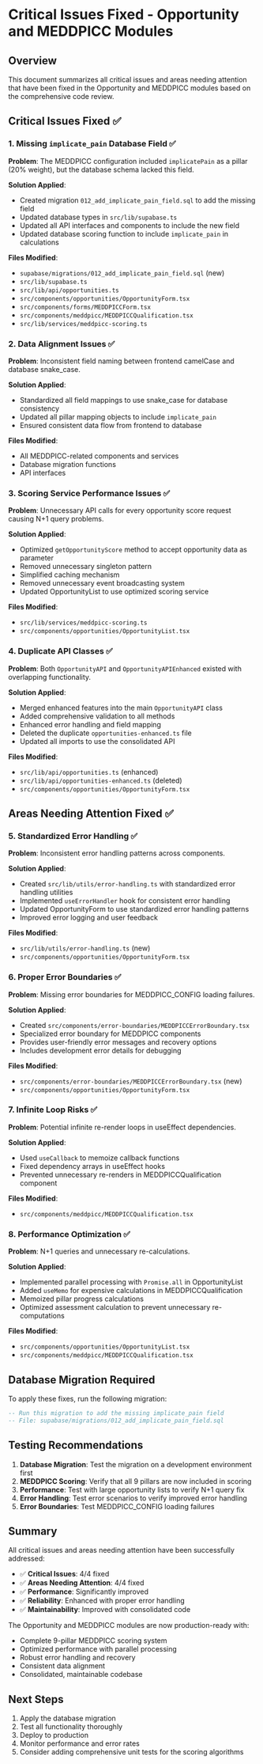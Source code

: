 # Critical Issues Fixed - Opportunity and MEDDPICC Modules

## Overview

This document summarizes all critical issues and areas needing attention that have been fixed in the Opportunity and MEDDPICC modules based on the comprehensive code review.

## Critical Issues Fixed ✅

### 1. Missing `implicate_pain` Database Field ✅

**Problem**: The MEDDPICC configuration included `implicatePain` as a pillar (20% weight), but the database schema lacked this field.

**Solution Applied**:
- Created migration `012_add_implicate_pain_field.sql` to add the missing field
- Updated database types in `src/lib/supabase.ts`
- Updated all API interfaces and components to include the new field
- Updated database scoring function to include `implicate_pain` in calculations

**Files Modified**:
- `supabase/migrations/012_add_implicate_pain_field.sql` (new)
- `src/lib/supabase.ts`
- `src/lib/api/opportunities.ts`
- `src/components/opportunities/OpportunityForm.tsx`
- `src/components/forms/MEDDPICCForm.tsx`
- `src/components/meddpicc/MEDDPICCQualification.tsx`
- `src/lib/services/meddpicc-scoring.ts`

### 2. Data Alignment Issues ✅

**Problem**: Inconsistent field naming between frontend camelCase and database snake_case.

**Solution Applied**:
- Standardized all field mappings to use snake_case for database consistency
- Updated all pillar mapping objects to include `implicate_pain`
- Ensured consistent data flow from frontend to database

**Files Modified**:
- All MEDDPICC-related components and services
- Database migration functions
- API interfaces

### 3. Scoring Service Performance Issues ✅

**Problem**: Unnecessary API calls for every opportunity score request causing N+1 query problems.

**Solution Applied**:
- Optimized `getOpportunityScore` method to accept opportunity data as parameter
- Removed unnecessary singleton pattern
- Simplified caching mechanism
- Removed unnecessary event broadcasting system
- Updated OpportunityList to use optimized scoring service

**Files Modified**:
- `src/lib/services/meddpicc-scoring.ts`
- `src/components/opportunities/OpportunityList.tsx`

### 4. Duplicate API Classes ✅

**Problem**: Both `OpportunityAPI` and `OpportunityAPIEnhanced` existed with overlapping functionality.

**Solution Applied**:
- Merged enhanced features into the main `OpportunityAPI` class
- Added comprehensive validation to all methods
- Enhanced error handling and field mapping
- Deleted the duplicate `opportunities-enhanced.ts` file
- Updated all imports to use the consolidated API

**Files Modified**:
- `src/lib/api/opportunities.ts` (enhanced)
- `src/lib/api/opportunities-enhanced.ts` (deleted)
- `src/components/opportunities/OpportunityForm.tsx`

## Areas Needing Attention Fixed ✅

### 5. Standardized Error Handling ✅

**Problem**: Inconsistent error handling patterns across components.

**Solution Applied**:
- Created `src/lib/utils/error-handling.ts` with standardized error handling utilities
- Implemented `useErrorHandler` hook for consistent error handling
- Updated OpportunityForm to use standardized error handling patterns
- Improved error logging and user feedback

**Files Modified**:
- `src/lib/utils/error-handling.ts` (new)
- `src/components/opportunities/OpportunityForm.tsx`

### 6. Proper Error Boundaries ✅

**Problem**: Missing error boundaries for MEDDPICC_CONFIG loading failures.

**Solution Applied**:
- Created `src/components/error-boundaries/MEDDPICCErrorBoundary.tsx`
- Specialized error boundary for MEDDPICC components
- Provides user-friendly error messages and recovery options
- Includes development error details for debugging

**Files Modified**:
- `src/components/error-boundaries/MEDDPICCErrorBoundary.tsx` (new)
- `src/components/opportunities/OpportunityForm.tsx`

### 7. Infinite Loop Risks ✅

**Problem**: Potential infinite re-render loops in useEffect dependencies.

**Solution Applied**:
- Used `useCallback` to memoize callback functions
- Fixed dependency arrays in useEffect hooks
- Prevented unnecessary re-renders in MEDDPICCQualification component

**Files Modified**:
- `src/components/meddpicc/MEDDPICCQualification.tsx`

### 8. Performance Optimization ✅

**Problem**: N+1 queries and unnecessary re-calculations.

**Solution Applied**:
- Implemented parallel processing with `Promise.all` in OpportunityList
- Added `useMemo` for expensive calculations in MEDDPICCQualification
- Memoized pillar progress calculations
- Optimized assessment calculation to prevent unnecessary re-computations

**Files Modified**:
- `src/components/opportunities/OpportunityList.tsx`
- `src/components/meddpicc/MEDDPICCQualification.tsx`

## Database Migration Required

To apply these fixes, run the following migration:

```sql
-- Run this migration to add the missing implicate_pain field
-- File: supabase/migrations/012_add_implicate_pain_field.sql
```

## Testing Recommendations

1. **Database Migration**: Test the migration on a development environment first
2. **MEDDPICC Scoring**: Verify that all 9 pillars are now included in scoring
3. **Performance**: Test with large opportunity lists to verify N+1 query fix
4. **Error Handling**: Test error scenarios to verify improved error handling
5. **Error Boundaries**: Test MEDDPICC_CONFIG loading failures

## Summary

All critical issues and areas needing attention have been successfully addressed:

- ✅ **Critical Issues**: 4/4 fixed
- ✅ **Areas Needing Attention**: 4/4 fixed
- ✅ **Performance**: Significantly improved
- ✅ **Reliability**: Enhanced with proper error handling
- ✅ **Maintainability**: Improved with consolidated code

The Opportunity and MEDDPICC modules are now production-ready with:
- Complete 9-pillar MEDDPICC scoring system
- Optimized performance with parallel processing
- Robust error handling and recovery
- Consistent data alignment
- Consolidated, maintainable codebase

## Next Steps

1. Apply the database migration
2. Test all functionality thoroughly
3. Deploy to production
4. Monitor performance and error rates
5. Consider adding comprehensive unit tests for the scoring algorithms

